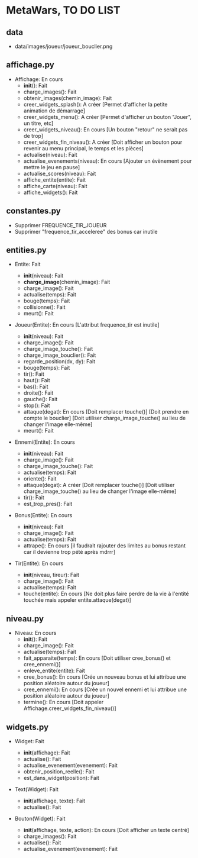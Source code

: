 # MetaWars, TO DO LIST

## data
- data/images/joueur/joueur_bouclier.png

## affichage.py
- Affichage: En cours
	* __init__(): Fait
	* charge_images(): Fait
	* obtenir_images(chemin_image): Fait
	* creer_widgets_splash(): A créer [Permet d'afficher la petite animation de démarrage]
	* creer_widgets_menu(): A créer [Permet d'afficher un bouton "Jouer", un titre, etc]
	* creer_widgets_niveau(): En cours [Un bouton "retour" ne serait pas de trop]
	* creer_widgets_fin_niveau(): A créer [Doit afficher un bouton pour revenir au menu principal, le temps et les pièces]
	* actualise(niveau): Fait
	* actualise_evenements(niveau): En cours [Ajouter un évènement pour mettre le jeu en pause]
	* actualise_scores(niveau): Fait
	* affiche_entite(entite): Fait
	* affiche_carte(niveau): Fait
	* affiche_widgets(): Fait

## constantes.py
- Supprimer FREQUENCE_TIR_JOUEUR
- Supprimer "frequence_tir_acceleree" des bonus car inutile

## entities.py
- Entite: Fait
	* __init__(niveau): Fait
	* __charge_image__(chemin_image): Fait
	* charge_image(): Fait
	* actualise(temps): Fait
	* bouge(temps): Fait
	* collisionne(): Fait
	* meurt(): Fait

- Joueur(Entite): En cours [L'attribut frequence_tir est inutile]
	* __init__(niveau): Fait
	* charge_image(): Fait
	* charge_image_touche(): Fait
	* charge_image_bouclier(): Fait
	* regarde_position(dx, dy): Fait
	* bouge(temps): Fait
	* tir(): Fait
	* haut(): Fait
	* bas(): Fait
	* droite(): Fait
	* gauche(): Fait
	* stop(): Fait
	* attaque(degat): En cours [Doit remplacer touche()]
		[Doit prendre en compte le bouclier]
		[Doit utiliser charge_image_touche() au lieu de changer l'image elle-même]
	* meurt(): Fait

- Ennemi(Entite): En cours
	* __init__(niveau): Fait
	* charge_image(): Fait
	* charge_image_touche(): Fait
	* actualise(temps): Fait
	* oriente(): Fait
	* attaque(degat): A créer [Doit remplacer touche()]
		[Doit utiliser charge_image_touche() au lieu de changer l'image elle-même]
	* tir(): Fait
	* est_trop_pres(): Fait

- Bonus(Entite): En cours
	* __init__(niveau): Fait
	* charge_image(): Fait
	* actualise(temps): Fait
	* attrape(): En cours [il faudrait rajouter des limites au bonus restant car il devienne trop pété après mdrrr]

- Tir(Entite): En cours
	* __init__(niveau, tireur): Fait
	* charge_image(): Fait
	* actualise(temps): Fait
	* touche(entite): En cours [Ne doit plus faire perdre de la vie à l'entité touchée mais appeler entite.attaque(degat)]

## niveau.py
- Niveau: En cours
	* __init__(): Fait
	* charge_image(): Fait
	* actualise(temps): Fait
	* fait_apparaite(temps): En cours [Doit utiliser cree_bonus() et cree_ennemi()]
	* enleve_entite(entite): Fait
	* cree_bonus(): En cours [Crée un nouveau bonus et lui attribue une position aléatoire autour du joueur]
	* cree_ennemi(): En cours [Crée un nouvel ennemi et lui attribue une position aléatoire autour du joueur]
	* termine(): En cours [Doit appeler Affichage.creer_widgets_fin_niveau()]

## widgets.py
- Widget: Fait
	* __init__(affichage): Fait
	* actualise(): Fait
	* actualise_evenement(evenement): Fait
	* obtenir_position_reelle(): Fait
	* est_dans_widget(position): Fait

- Text(Widget): Fait
	* __init__(affichage, texte): Fait
	* actualise(): Fait

- Bouton(Widget): Fait
	* __init__(affichage, texte, action): En cours [Doit afficher un texte centré]
	* charge_images(): Fait
	* actualise(): Fait
	* actualise_evenement(evenement): Fait